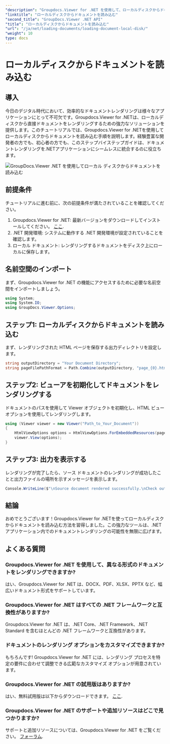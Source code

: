 ```yaml
---
"description": "Groupdocs.Viewer for .NET を使用して、ローカルディスクからドキュメントをシームレスにレンダリングする方法を学びましょう。効率的なドキュメントで .NET アプリケーションを強化しましょう。"
"linktitle": "ローカルディスクからドキュメントを読み込む"
"second_title": "GroupDocs.Viewer .NET API"
"title": "ローカルディスクからドキュメントを読み込む"
"url": "/ja/net/loading-documents/loading-document-local-disk/"
"weight": 10
type: docs
---
```

# ローカルディスクからドキュメントを読み込む

## 導入
今日のデジタル時代において、効率的なドキュメントレンダリングは様々なアプリケーションにとって不可欠です。Groupdocs.Viewer for .NETは、ローカルディスクから直接ドキュメントをレンダリングするための強力なソリューションを提供します。このチュートリアルでは、Groupdocs.Viewer for .NETを使用してローカルディスクからドキュメントを読み込む手順を説明します。経験豊富な開発者の方でも、初心者の方でも、このステップバイステップガイドは、ドキュメントレンダリングを.NETアプリケーションにシームレスに統合するのに役立ちます。

![GroupDocs.Viewer .NET を使用してローカル ディスクからドキュメントを読み込む](/viewer/loading-documents/load-documents-from-local-disk.png)

## 前提条件
チュートリアルに進む前に、次の前提条件が満たされていることを確認してください。
1. Groupdocs.Viewer for .NET: 最新バージョンをダウンロードしてインストールしてください。 [ここ](https://releases。groupdocs.com/viewer/net/).
2. .NET 開発環境: システムに動作する .NET 開発環境が設定されていることを確認します。
3. ローカル ドキュメント: レンダリングするドキュメントをディスク上にローカルに保存します。

## 名前空間のインポート
まず、Groupdocs.Viewer for .NET の機能にアクセスするために必要な名前空間をインポートしましょう。
```csharp
using System;
using System.IO;
using GroupDocs.Viewer.Options;
```
## ステップ1: ローカルディスクからドキュメントを読み込む
まず、レンダリングされた HTML ページを保存する出力ディレクトリを設定します。
```csharp
string outputDirectory = "Your Document Directory";
string pageFilePathFormat = Path.Combine(outputDirectory, "page_{0}.html");
```
## ステップ2: ビューアを初期化してドキュメントをレンダリングする
ドキュメントのパスを使用して Viewer オブジェクトを初期化し、HTML ビュー オプションを使用してレンダリングします。
```csharp
using (Viewer viewer = new Viewer("Path_to_Your_Document"))
{
    HtmlViewOptions options = HtmlViewOptions.ForEmbeddedResources(pageFilePathFormat);
    viewer.View(options);
}
```
## ステップ3: 出力を表示する
レンダリングが完了したら、ソース ドキュメントのレンダリングが成功したことと出力ファイルの場所を示すメッセージを表示します。
```csharp
Console.WriteLine($"\nSource document rendered successfully.\nCheck output in {outputDirectory}.");
```

## 結論
おめでとうございます！Groupdocs.Viewer for .NETを使ってローカルディスクからドキュメントを読み込む方法を習得しました。この強力なツールは、.NETアプリケーション内でのドキュメントレンダリングの可能性を無限に広げます。
## よくある質問
### Groupdocs.Viewer for .NET を使用して、異なる形式のドキュメントをレンダリングできますか?
はい、Groupdocs.Viewer for .NET は、DOCX、PDF、XLSX、PPTX など、幅広いドキュメント形式をサポートしています。
### Groupdocs.Viewer for .NET はすべての .NET フレームワークと互換性がありますか?
Groupdocs.Viewer for .NET は、.NET Core、.NET Framework、.NET Standard を含むほとんどの .NET フレームワークと互換性があります。
### ドキュメントのレンダリング オプションをカスタマイズできますか?
もちろんです! Groupdocs.Viewer for .NET には、レンダリング プロセスを特定の要件に合わせて調整できる広範なカスタマイズ オプションが用意されています。
### Groupdocs.Viewer for .NET の試用版はありますか?
はい、無料試用版は以下からダウンロードできます。 [ここ](https://releases。groupdocs.com/).
### Groupdocs.Viewer for .NET のサポートや追加リソースはどこで見つかりますか?
サポートと追加リソースについては、Groupdocs.Viewer for .NET をご覧ください。 [フォーラム](https://forum。groupdocs.com/c/viewer/9).